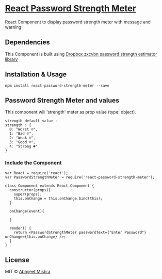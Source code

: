 # [React Password Strength Meter](https://github.com/abhijeetNmishra/react-password-strength-meter)
React Component to display password strength meter with message and warning

## Dependencies
This Component is built using [Dropbox zxcvbn password strength estimator library](https://github.com/dropbox/zxcvbn)

## Installation & Usage

```
npm install react-password-strength-meter --save
```

## Password Strength Meter and values
This component will 'strength' meter as prop value (type: object).

```
strength default value :
strength : {
  0: "Worst ☹",
  1: "Bad ☹",
  2: "Weak ☹",
  3: "Good ☺",
  4: "Strong ☻"
}
```

### Include the Component

```
var React = require('react');
var PasswordStrengthMeter = require('react-password-strength-meter');

class Component extends React.Component {
  constructor(props){
    super(props);
    this.onChange = this.onChange.bind(this);
  }

  onChange(event){

  }

  render() {
    return <PasswordStrengthMeter passwordText={"Enter Password"} onChange={this.onChange} />;
  }
}
```

## License

MIT © [Abhijeet Mishra](https://github.com/abhijeetNmishra)
